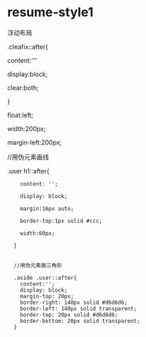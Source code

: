 # resume-style1

浮动布局

.cleafix::after{

content:'''

display:block;

clear:both;

}



float:left;

width:200px;


margin-left:200px;

//用伪元素画线

.user h1::after{

        content: '';
        
        display: block;
        
        margin:16px auto;
        
        border-top:1px solid #ccc;
        
        width:60px;
        
      }
      
      
      //用伪元素画三角形
      
      .aside .user::after{
        content:'';
        display: block;
        margin-top: 20px;
        border-right: 140px solid #d6d6d6;
        border-left: 140px solid transparent;
        border-top: 20px solid #d6d6d6;
        border-bottom: 20px solid transparent;
      }
